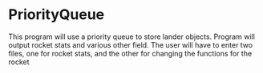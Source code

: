 # PriorityQueue
This program will use a priority queue to store lander objects. Program will output rocket stats and various other field. The user will have to enter two files, one for rocket stats, and the other for changing the functions for the rocket
